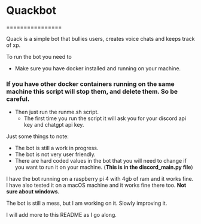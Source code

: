 # Quackbot
================

Quack is a simple bot that bullies users, creates voice chats and keeps track of xp.

To run the bot you need to 
- Make sure you have docker installed and running on your machine.
### If you have other docker containers running on the same machine this script will stop them, and delete them. So be careful.
- Then just run the runme.sh script.
  - The first time you run the script it will ask you for your discord api key and chatgpt api key.

Just some things to note:
- The bot is still a work in progress.
- The bot is not very user friendly.
- There are hard coded values in the bot that you will need to change if you want to run it on your machine. (**This is in the discord_main.py file**)

I have the bot running on a raspberry pi 4 with 4gb of ram and it works fine. I have also tested it on a macOS machine and it works fine there too. **Not sure about windows.**

The bot is still a mess, but I am working on it. Slowly improving it.

I will add more to this README as I go along.
